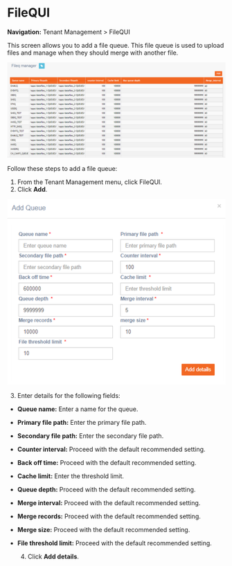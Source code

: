# FileQUI

**Navigation:** Tenant Management &gt; FileQUI

This screen allows you to add a file queue. This file queue is used to upload files and manage when they should merge with another file.

![](../.gitbook/assets/32.png)

Follow these steps to add a file queue:

1. From the Tenant Management menu, click FileQUI.
2. Click **Add**.

![](../.gitbook/assets/33.png)

  3. Enter details for the following fields:

* **Queue name:** Enter a name for the queue.
* **Primary file path:** Enter the primary file path.
* **Secondary file path:** Enter the secondary file path.
* **Counter interval:** Proceed with the default recommended setting.
* **Back off time:** Proceed with the default recommended setting.
* **Cache limit:** Enter the threshold limit.
* **Queue depth:** Proceed with the default recommended setting.
* **Merge interval:** Proceed with the default recommended setting.
* **Merge records:** Proceed with the default recommended setting.
* **Merge size:** Proceed with the default recommended setting.
* **File threshold limit:** Proceed with the default recommended setting.

  4. Click **Add details**.

